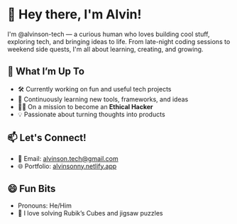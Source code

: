 # 👋 Hey there, I'm Alvin!

I'm @alvinson-tech — a curious human who loves building cool stuff, exploring tech, and bringing ideas to life. From late-night coding sessions to weekend side quests, I'm all about learning, creating, and growing.

## 🚀 What I’m Up To
- 🛠️ Currently working on fun and useful tech projects
- 🌱 Continuously learning new tools, frameworks, and ideas
- 🧑‍💻 On a mission to become an **Ethical Hacker**
- 💡 Passionate about turning thoughts into products

## 📫 Let's Connect!
- 📧 Email: [alvinson.tech@gmail.com](mailto:alvinson.tech@gmail.com)  
- 🌐 Portfolio: [alvinsonny.netlify.app](https://alvinsonny.netlify.app/)

## 😄 Fun Bits
- Pronouns: He/Him  
- 🧩 I love solving Rubik’s Cubes and jigsaw puzzles
